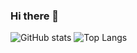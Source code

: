 ### Hi there 👋

![GitHub stats](https://github-readme-stats.vercel.app/api?username=leonardotoledo&include_all_commits=true&count_private=true&show_icons=true&theme=tokyonight&border_radius=15)
![Top Langs](https://github-readme-stats.vercel.app/api/top-langs/?username=leonardotoledo&layout=compact&border_radius=15&theme=tokyonight&include_all_commits=true&count_private=true)
